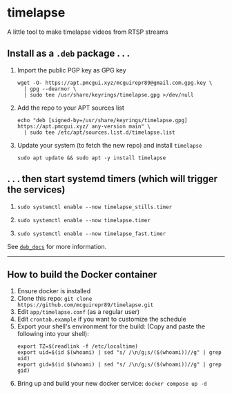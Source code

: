 # timelapse
A little tool to make timelapse videos from RTSP streams

## Install as a `.deb` package . . .
1. Import the public PGP key as GPG key
   ```
   wget -O- https://apt.pmcgui.xyz/mcguirepr89@gmail.com.gpg.key \
     | gpg --dearmor \
     | sudo tee /usr/share/keyrings/timelapse.gpg >/dev/null
   ```
1. Add the repo to your APT sources list
   ```
   echo "deb [signed-by=/usr/share/keyrings/timelapse.gpg] https://apt.pmcgui.xyz/ any-version main" \
     | sudo tee /etc/apt/sources.list.d/timelapse.list
   ```
1. Update your system (to fetch the new repo) and install `timelapse`
   ```
   sudo apt update && sudo apt -y install timelapse
   ```

## . . . then start systemd timers (which will trigger the services)
1. ```
   sudo systemctl enable --now timelapse_stills.timer
   ```
1. ```
   sudo systemctl enable --now timelapse.timer
   ```
1. ```
   sudo systemctl enable --now timelapse_fast.timer
   ```

See [`deb_docs`](https://github.com/mcguirepr89/timelapse/blob/main/deb_docs) for more information.
   
---

## How to build the Docker container

1. Ensure docker is installed
1. Clone this repo: `git clone https://github.com/mcguirepr89/timelapse.git`
1. Edit `app/timelapse.conf` (as a regular user)
1. Edit `crontab.example` if you want to customize the schedule
1. Export your shell's environment for the build:
   (Copy and paste the following into your shell):
   ```
   export TZ=$(readlink -f /etc/localtime)
   export uid=$(id $(whoami) | sed "s/ /\n/g;s/($(whoami))//g" | grep uid)
   export gid=$(id $(whoami) | sed "s/ /\n/g;s/($(whoami))//g" | grep gid)
   ```
1. Bring up and build your new docker service:
   `docker compose up -d`

